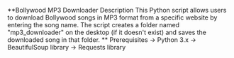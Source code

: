 **Bollywood MP3 Downloader
Description
This Python script allows users to download Bollywood songs in MP3 format from a specific website by entering the song name. The script creates a folder named "mp3_downloader" on the desktop (if it doesn't exist) and saves the downloaded song in that folder.
**
Prerequisites
-> Python 3.x
-> BeautifulSoup library
-> Requests library
